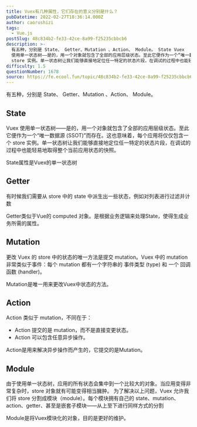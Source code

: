 ```yaml
---
title: Vuex有几种属性，它们存在的意义分别是什么？
pubDatetime: 2022-02-27T18:36:14.000Z
author: caorushizi
tags:
  - Vue.js
postSlug: 48c834b2-fe33-42ce-8a99-f25235cbbcb6
description: >-
  有五种，分别是 State、 Getter、Mutation 、Action、 Module。 State Vuex
  使用单一状态树——是的，用一个对象就包含了全部的应用层级状态。至此它便作为一个“唯一数据源 (SSOT)”而存在。这也意味着，每个应用将仅仅包含一个
  store 实例。单一状态树让我们能够直接地定位任一特定的状态片段，在调试的过程中也能轻易地取得整个当前应用状态的快照。 State
difficulty: 1.5
questionNumber: 1678
source: https://fe.ecool.fun/topic/48c834b2-fe33-42ce-8a99-f25235cbbcb6
---
```


有五种，分别是 State、 Getter、Mutation 、Action、 Module。

## State

Vuex 使用单一状态树——是的，用一个对象就包含了全部的应用层级状态。至此它便作为一个“唯一数据源 (SSOT)”而存在。这也意味着，每个应用将仅仅包含一个 store 实例。单一状态树让我们能够直接地定位任一特定的状态片段，在调试的过程中也能轻易地取得整个当前应用状态的快照。

State属性是Vuex的单一状态树

## Getter

有时候我们需要从 store 中的 state 中派生出一些状态，例如对列表进行过滤并计数

Getter类似于Vue的 computed 对象。是根据业务逻辑来处理State，使得生成业务所需的属性。

## Mutation

更改 Vuex 的 store 中的状态的唯一方法是提交 mutation。Vuex 中的 mutation 非常类似于事件：每个 mutation 都有一个字符串的 事件类型 (type) 和 一个 回调函数 (handler)。

Mutation是唯一用来更改Vuex中状态的方法。

## Action

Action 类似于 mutation，不同在于：

- Action 提交的是 mutation，而不是直接变更状态。
- Action 可以包含任意异步操作。

Action是用来解决异步操作而产生的，它提交的是Mutation。

## Module

由于使用单一状态树，应用的所有状态会集中到一个比较大的对象。当应用变得非常复杂时，store 对象就有可能变得相当臃肿。
为了解决以上问题，Vuex 允许我们将 store 分割成模块（module）。每个模块拥有自己的 state、mutation、action、getter、甚至是嵌套子模块——从上至下进行同样方式的分割

Module是将Vuex模块化的对象，目的是更好的维护。
